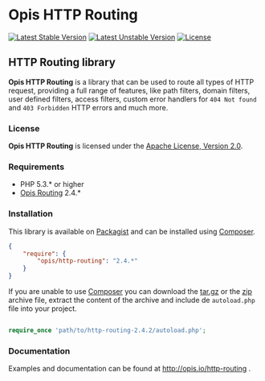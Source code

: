 Opis HTTP Routing
============
[![Latest Stable Version](https://poser.pugx.org/opis/http-routing/version.png)](https://packagist.org/packages/opis/http-routing)
[![Latest Unstable Version](https://poser.pugx.org/opis/http-routing/v/unstable.png)](//packagist.org/packages/opis/http-routing)
[![License](https://poser.pugx.org/opis/http-routing/license.png)](https://packagist.org/packages/opis/http-routing)

HTTP Routing library
---------------------
**Opis HTTP Routing** is a library that can be used to route all types of HTTP request, providing a full
range of features, like path filters, domain filters, user defined filters, access filters, custom error
handlers for `404 Not found` and `403 Forbidden` HTTP errors and much more. 

### License

**Opis HTTP Routing** is licensed under the [Apache License, Version 2.0](http://www.apache.org/licenses/LICENSE-2.0). 

### Requirements

* PHP 5.3.* or higher
* [Opis Routing](http://www.opis.io/routing) 2.4.*

### Installation

This library is available on [Packagist](https://packagist.org/packages/opis/http-routing) and can be installed using [Composer](http://getcomposer.org).

```json
{
    "require": {
        "opis/http-routing": "2.4.*"
    }
}
```

If you are unable to use [Composer](http://getcomposer.org) you can download the
[tar.gz](https://github.com/opis/http-routing/archive/2.4.2.tar.gz) or the [zip](https://github.com/opis/http-routing/archive/2.4.2.zip)
archive file, extract the content of the archive and include de `autoload.php` file into your project. 

```php

require_once 'path/to/http-routing-2.4.2/autoload.php';

```

### Documentation

Examples and documentation can be found at http://opis.io/http-routing .
